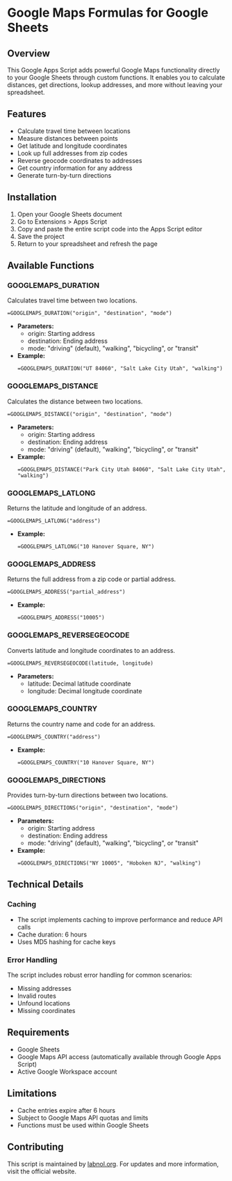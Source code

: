 # Google Maps Formulas for Google Sheets

## Overview
This Google Apps Script adds powerful Google Maps functionality directly to your Google Sheets through custom functions. It enables you to calculate distances, get directions, lookup addresses, and more without leaving your spreadsheet.

## Features
- Calculate travel time between locations
- Measure distances between points
- Get latitude and longitude coordinates
- Look up full addresses from zip codes
- Reverse geocode coordinates to addresses
- Get country information for any address
- Generate turn-by-turn directions

## Installation

1. Open your Google Sheets document
2. Go to Extensions > Apps Script
3. Copy and paste the entire script code into the Apps Script editor
4. Save the project
5. Return to your spreadsheet and refresh the page

## Available Functions

### GOOGLEMAPS_DURATION
Calculates travel time between two locations.
```
=GOOGLEMAPS_DURATION("origin", "destination", "mode")
```
- **Parameters:**
  - origin: Starting address
  - destination: Ending address
  - mode: "driving" (default), "walking", "bicycling", or "transit"
- **Example:**
  ```
  =GOOGLEMAPS_DURATION("UT 84060", "Salt Lake City Utah", "walking")
  ```

### GOOGLEMAPS_DISTANCE
Calculates the distance between two locations.
```
=GOOGLEMAPS_DISTANCE("origin", "destination", "mode")
```
- **Parameters:**
  - origin: Starting address
  - destination: Ending address
  - mode: "driving" (default), "walking", "bicycling", or "transit"
- **Example:**
  ```
  =GOOGLEMAPS_DISTANCE("Park City Utah 84060", "Salt Lake City Utah", "walking")
  ```

### GOOGLEMAPS_LATLONG
Returns the latitude and longitude of an address.
```
=GOOGLEMAPS_LATLONG("address")
```
- **Example:**
  ```
  =GOOGLEMAPS_LATLONG("10 Hanover Square, NY")
  ```

### GOOGLEMAPS_ADDRESS
Returns the full address from a zip code or partial address.
```
=GOOGLEMAPS_ADDRESS("partial_address")
```
- **Example:**
  ```
  =GOOGLEMAPS_ADDRESS("10005")
  ```

### GOOGLEMAPS_REVERSEGEOCODE
Converts latitude and longitude coordinates to an address.
```
=GOOGLEMAPS_REVERSEGEOCODE(latitude, longitude)
```
- **Parameters:**
  - latitude: Decimal latitude coordinate
  - longitude: Decimal longitude coordinate

### GOOGLEMAPS_COUNTRY
Returns the country name and code for an address.
```
=GOOGLEMAPS_COUNTRY("address")
```
- **Example:**
  ```
  =GOOGLEMAPS_COUNTRY("10 Hanover Square, NY")
  ```

### GOOGLEMAPS_DIRECTIONS
Provides turn-by-turn directions between two locations.
```
=GOOGLEMAPS_DIRECTIONS("origin", "destination", "mode")
```
- **Parameters:**
  - origin: Starting address
  - destination: Ending address
  - mode: "driving" (default), "walking", "bicycling", or "transit"
- **Example:**
  ```
  =GOOGLEMAPS_DIRECTIONS("NY 10005", "Hoboken NJ", "walking")
  ```

## Technical Details

### Caching
- The script implements caching to improve performance and reduce API calls
- Cache duration: 6 hours
- Uses MD5 hashing for cache keys

### Error Handling
The script includes robust error handling for common scenarios:
- Missing addresses
- Invalid routes
- Unfound locations
- Missing coordinates

## Requirements
- Google Sheets
- Google Maps API access (automatically available through Google Apps Script)
- Active Google Workspace account

## Limitations
- Cache entries expire after 6 hours
- Subject to Google Maps API quotas and limits
- Functions must be used within Google Sheets

## Contributing
This script is maintained by [labnol.org](https://labnol.org/google-maps-formulas-for-sheets-200817). For updates and more information, visit the official website.
